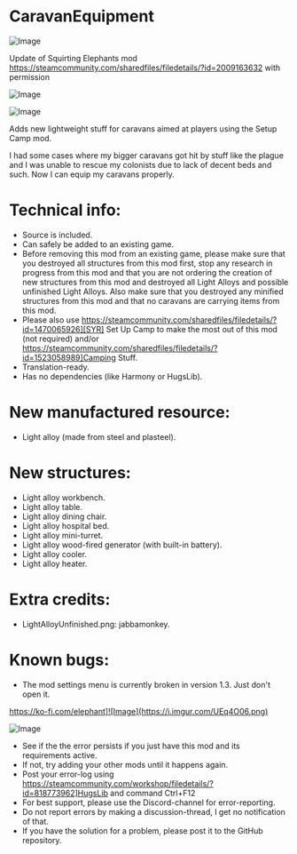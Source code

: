 # CaravanEquipment

![Image](https://i.imgur.com/buuPQel.png)

Update of Squirting Elephants mod
https://steamcommunity.com/sharedfiles/filedetails/?id=2009163632
with permission

![Image](https://i.imgur.com/pufA0kM.png)

	
![Image](https://i.imgur.com/Z4GOv8H.png)

Adds new lightweight stuff for caravans aimed at players using the Setup Camp mod.
	
I had some cases where my bigger caravans got hit by stuff like the plague and I was unable to rescue my colonists due to lack of decent beds and such. Now I can equip my caravans properly.


# Technical info:



-  Source is included.
- Can safely be added to an existing game.
- Before removing this mod from an existing game, please make sure that you destroyed all structures from this mod first, stop any research in progress from this mod and that you are not ordering the creation of new structures from this mod and destroyed all Light Alloys and possible unfinished Light Alloys. Also make sure that you destroyed any minified structures from this mod and that no caravans are carrying items from this mod.
- Please also use https://steamcommunity.com/sharedfiles/filedetails/?id=1470065926][SYR] Set Up Camp to make the most out of this mod (not required) and/or https://steamcommunity.com/sharedfiles/filedetails/?id=1523058989]Camping Stuff.
- Translation-ready.
- Has no dependencies (like Harmony or HugsLib).




# New manufactured resource:

- Light alloy (made from steel and plasteel).


# New structures:



- Light alloy workbench.
- Light alloy table.
- Light alloy dining chair.
- Light alloy hospital bed.
- Light alloy mini-turret.
- Light alloy wood-fired generator (with built-in battery).
- Light alloy cooler.
- Light alloy heater.




# Extra credits:



- LightAlloyUnfinished.png: jabbamonkey.




# Known bugs:



- The mod settings menu is currently broken in version 1.3. Just don't open it.



https://ko-fi.com/elephant]![Image](https://i.imgur.com/UEq4O06.png)


![Image](https://i.imgur.com/PwoNOj4.png)



-  See if the the error persists if you just have this mod and its requirements active.
-  If not, try adding your other mods until it happens again.
-  Post your error-log using https://steamcommunity.com/workshop/filedetails/?id=818773962]HugsLib and command Ctrl+F12
-  For best support, please use the Discord-channel for error-reporting.
-  Do not report errors by making a discussion-thread, I get no notification of that.
-  If you have the solution for a problem, please post it to the GitHub repository.



